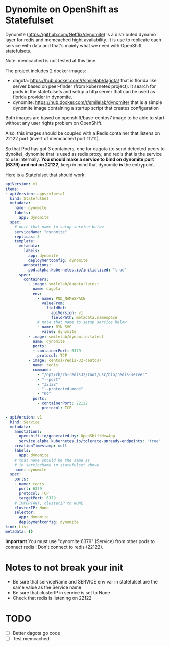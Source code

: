 # Dynomite on OpenShift as Statefulset

Dynomite (https://github.com/Netflix/dynomite) is a distributed dynamo layer for redis and memcached hight availability. It is use to replicate each service with data and that's mainly what we need with OpenShift statefulsets.

Note: memcached is not tested at this time.

The project includes 2 docker images:

- dagota: https://hub.docker.com/r/smilelab/dagota/ that is florida like server based on peer-finder (from kubernetes project). It search for pods in the statefulsets and setup a http server that can be used as florida provider in dynomite.
- dynomite: https://hub.docker.com/r/smilelab/dynomite/ that is a simple dynomite image containing a startup script that creates configuration

Both images are based on openshift/base-centos7 image to be able to start without any user rights problem on OpenShift.

Also, this images should be coupled with a Redis container that listens on 22122 port (invert of memcached port 11211). 

So that Pod has got 3 containers, one for dagota (to send detected peers to dynoite), dynomite that is used as redis proxy, and redis that is the service to use internally. **You should make a service to bind on dynomite port (6379) and not on 22122**, keep in mind that dynomite **is** the entrypoint.

Here is a Statefulset that should work:

```yaml
apiVersion: v1
items:
- apiVersion: apps/v1beta1
  kind: StatefulSet
  metadata:
    name: dynomite
    labels:
      app: dynomite
  spec:
    # note that name to setup service below
    serviceName: "dynomite"
    replicas: 3
    template:
      metadata:
        labels:
          app: dynomite
          deploymentconfig: dynomite
        annotations:
          pod.alpha.kubernetes.io/initialized: "true"
      spec:
        containers:
          - image: smilelab/dagota:latest
            name: dagota
            env:
              - name: POD_NAMESPACE
                valueFrom:
                  fieldRef:
                    apiVersion: v1
                    fieldPath: metadata.namespace
              # note that name to setup service below
              - name: DYN_SVC
                value: dynomite
          - image: smilelab/dynomite:latest
            name: dynomite
            ports:
            - containerPort: 6379
              protocol: TCP
          - image: centos/redis-32-centos7
            name: redis
            command:
              - "/opt/rh/rh-redis32/root/usr/bin/redis-server"
              - "--port"
              - "22122"
              - "--protected-mode"
              - "no"
            ports:
              - containerPort: 22122
                protocol: TCP

- apiVersion: v1
  kind: Service
  metadata:
    annotations:
      openshift.io/generated-by: OpenShiftNewApp
      service.alpha.kubernetes.io/tolerate-unready-endpoints: "true"
    creationTimestamp: null
    labels:
      app: dynomite
    # that name should be the same as
    # in serviceName in statefulset above
    name: dynomite
  spec:
    ports:
    - name: redis
      port: 6379
      protocol: TCP
      targetPort: 6379
    # IMPORTANT, clusterIP to NONE
    clusterIP: None
    selector:
      app: dynomite
      deploymentconfig: dynomite
kind: List
metadata: {}
```

**Important** You must use "dynomite:6379" (Service) from other pods to connect redis ! Don't connect to redis (22122).


# Notes to not break your init

- Be sure that serviceName and SERVICE env var in statefulset are the same value as the Service name
- Be sure that clusterIP in service is set to None
- Check that redis is listening on 22122


# TODO

- [ ] Better dagota go code
- [ ] Test memcached
